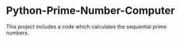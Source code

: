 # Python-Prime-Number-Computer
This project includes a code which calculates the sequential prime numbers.
